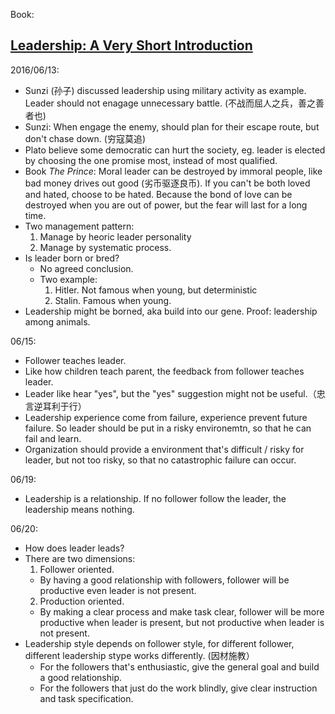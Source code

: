 Book:
## [Leadership: A Very Short Introduction](https://www.amazon.com/gp/product/B005E8356O)

2016/06/13:
 - Sunzi (孙子) discussed leadership using military activity as example. Leader should not enagage unnecessary battle. (不战而屈人之兵，善之善者也)
 - Sunzi: When engage the enemy, should plan for their escape route, but don't chase down. (穷寇莫追)
 - Plato believe some democratic can hurt the society, eg. leader is elected by choosing the one promise most, instead of most qualified.
 - Book *The Prince*: Moral leader can be destroyed by immoral people, like bad money drives out good (劣币驱逐良币). If you can't be both loved and hated, choose to be hated. Because the bond of love can be destroyed when you are out of power, but the fear will last for a long time.
 - Two management pattern:
   1. Manage by heoric leader personality
   2. Manage by systematic process.
 - Is leader born or bred?
   - No agreed conclusion.
   - Two example:
     1. Hitler. Not famous when young, but deterministic
     2. Stalin. Famous when young.
 - Leadership might be borned, aka build into our gene. Proof: leadership among animals.

06/15:
 - Follower teaches leader.
  - Like how children teach parent, the feedback from follower teaches leader. 
  - Leader like hear "yes", but the "yes" suggestion might not be useful.（忠言逆耳利于行）
  - Leadership experience come from failure, experience prevent future failure. So leader should be put in a risky environemtn, so that he can fail and learn.
  - Organization should provide a environment that's difficult / risky for leader, but not too risky, so that no catastrophic failure can occur.

06/19:
 - Leadership is a relationship. If no follower follow the leader, the leadership means nothing.

06/20:
 - How does leader leads?
  - There are two dimensions:
    1. Follower oriented. 
      - By having a good relationship with followers, follower will be productive even leader is not present.
    2. Production oriented.
      - By making a clear process and make task clear, follower will be more productive when leader is present, but not productive when leader is not present.
  - Leadership style depends on follower style, for different follower, different leadership stype works differently. (因材施教）
    - For the followers that's enthusiastic, give the general goal and build a good relationship.
    - For the followers that just do the work blindly, give clear instruction and task specification.
